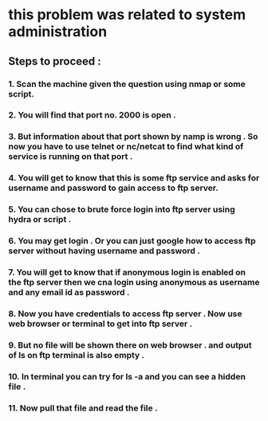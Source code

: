 # this problem was related to system administration

## Steps to proceed :
### 1. Scan the machine given the question using nmap or some script.
### 2. You will find that port no. 2000 is open .
### 3. But information about that port shown by namp is wrong . So now you have to use telnet or nc/netcat to find what kind of service is running on that port .
### 4. You will get to know that this is some ftp service and asks for username and password to gain access to ftp server.
### 5. You can chose to brute force login into ftp server using hydra or script .
### 6. You may get login . Or you can just google how to access ftp server without having username and password .
### 7. You will get to know that if anonymous login is enabled on the ftp server then we cna login using anonymous as username and any email id as password .
### 8. Now you have credentials to access ftp server . Now use web browser or terminal to get into ftp server .
### 9. But no file will be shown there on web browser . and output of ls on ftp terminal is also empty .
### 10. In terminal you can try for ls -a and you can see a hidden file .
### 11. Now pull that file and read the file . 
